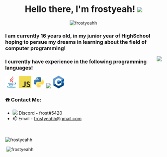 <h1 align="center">Hello there, I'm frostyeah! <img src="https://github.com/TheDudeThatCode/TheDudeThatCode/blob/master/Assets/Hi.gif" width="25px"></h1>
<p align="center"> <img src="https://komarev.com/ghpvc/?username=frostyeahh&label=Profile%20views&color=0e75b6&style=flat" alt="frostyeahh" /> </p>

<h3 allign="center"> <p allign="center">  I am currently 16 years old, in my junior year of HighSchool hoping to persue my dreams in learning about the field of computer programming! </h3> </p>

<p align="center">
</p>

<p align=center>
<img align=right src="https://lanyard-profile-readme.vercel.app/api/804660273444159518?bg=00000000" />
<p align=left>
  
### I currently have experience in the following programming languages! 
<p allign="left">
   <img src="https://raw.githubusercontent.com/devicons/devicon/master/icons/java/java-original.svg" height="auto" width="40px">
   <img src="https://raw.githubusercontent.com/devicons/devicon/master/icons/javascript/javascript-original.svg" height="auto" width="40px">
   <img src="https://raw.githubusercontent.com/devicons/devicon/master/icons/python/python-original.svg" height="auto" width="40px">
   <img src="https://www.vectorlogo.zone/logos/kotlinlang/kotlinlang-icon.svg" height="auto" width="40px">
   <img src="https://raw.githubusercontent.com/devicons/devicon/master/icons/cplusplus/cplusplus-original.svg" height="auto" width="40px">
</p>

### ☎️ Contact Me:
 -  <img src="https://raw.githubusercontent.com/rahuldkjain/github-profile-readme-generator/master/src/images/icons/Social/discord.svg" width="20px"> Discord **-** frost#5420
 - 📫 Email **-** frostyeahh@gmail.com 

<div>
  &nbsp;
  <p><img src="https://github-readme-stats.vercel.app/api/top-langs?username=frostyeahh&show_icons=true&theme=dark&hide_border=true&locale=en&layout=compact" alt="frostyeahh" /></p>
  <p>&nbsp;<img src="https://github-readme-stats.vercel.app/api?username=frostyeahh&show_icons=true&theme=dark&hide_border=true&locale=en" alt="frostyeahh" /></p>
</div>

